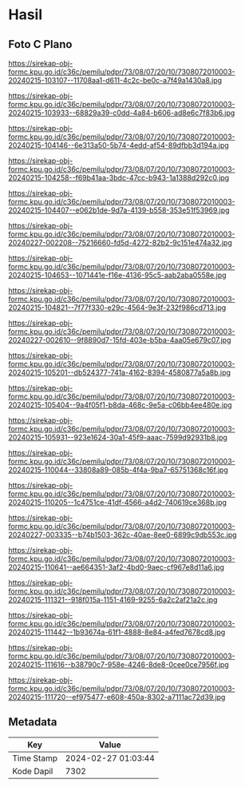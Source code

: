 # Hasil

## Foto C Plano

https://sirekap-obj-formc.kpu.go.id/c36c/pemilu/pdpr/73/08/07/20/10/7308072010003-20240215-103107--11708aa1-d611-4c2c-be0c-a7f49a1430a8.jpg

https://sirekap-obj-formc.kpu.go.id/c36c/pemilu/pdpr/73/08/07/20/10/7308072010003-20240215-103933--68829a39-c0dd-4a84-b606-ad8e6c7f83b6.jpg

https://sirekap-obj-formc.kpu.go.id/c36c/pemilu/pdpr/73/08/07/20/10/7308072010003-20240215-104146--6e313a50-5b74-4edd-af54-89dfbb3d194a.jpg

https://sirekap-obj-formc.kpu.go.id/c36c/pemilu/pdpr/73/08/07/20/10/7308072010003-20240215-104258--f69b41aa-3bdc-47cc-b943-1a1388d292c0.jpg

https://sirekap-obj-formc.kpu.go.id/c36c/pemilu/pdpr/73/08/07/20/10/7308072010003-20240215-104407--e062b1de-9d7a-4139-b558-353e51f53969.jpg

https://sirekap-obj-formc.kpu.go.id/c36c/pemilu/pdpr/73/08/07/20/10/7308072010003-20240227-002208--75216660-fd5d-4272-82b2-9c151e474a32.jpg

https://sirekap-obj-formc.kpu.go.id/c36c/pemilu/pdpr/73/08/07/20/10/7308072010003-20240215-104653--1071441e-f16e-4136-95c5-aab2aba0558e.jpg

https://sirekap-obj-formc.kpu.go.id/c36c/pemilu/pdpr/73/08/07/20/10/7308072010003-20240215-104821--7f77f330-e29c-4564-9e3f-232f986cd713.jpg

https://sirekap-obj-formc.kpu.go.id/c36c/pemilu/pdpr/73/08/07/20/10/7308072010003-20240227-002610--9f8890d7-15fd-403e-b5ba-4aa05e679c07.jpg

https://sirekap-obj-formc.kpu.go.id/c36c/pemilu/pdpr/73/08/07/20/10/7308072010003-20240215-105201--db524377-741a-4162-8394-4580877a5a8b.jpg

https://sirekap-obj-formc.kpu.go.id/c36c/pemilu/pdpr/73/08/07/20/10/7308072010003-20240215-105404--9a4f05f1-b8da-468c-9e5a-c06bb4ee480e.jpg

https://sirekap-obj-formc.kpu.go.id/c36c/pemilu/pdpr/73/08/07/20/10/7308072010003-20240215-105931--923e1624-30a1-45f9-aaac-7599d92931b8.jpg

https://sirekap-obj-formc.kpu.go.id/c36c/pemilu/pdpr/73/08/07/20/10/7308072010003-20240215-110044--33808a89-085b-4f4a-9ba7-65751368c16f.jpg

https://sirekap-obj-formc.kpu.go.id/c36c/pemilu/pdpr/73/08/07/20/10/7308072010003-20240215-110205--1c4751ce-41df-4566-a4d2-740619ce368b.jpg

https://sirekap-obj-formc.kpu.go.id/c36c/pemilu/pdpr/73/08/07/20/10/7308072010003-20240227-003335--b74b1503-362c-40ae-8ee0-6899c9db553c.jpg

https://sirekap-obj-formc.kpu.go.id/c36c/pemilu/pdpr/73/08/07/20/10/7308072010003-20240215-110641--ae664351-3af2-4bd0-9aec-cf967e8d11a6.jpg

https://sirekap-obj-formc.kpu.go.id/c36c/pemilu/pdpr/73/08/07/20/10/7308072010003-20240215-111321--918f015a-1151-4169-9255-6a2c2af21a2c.jpg

https://sirekap-obj-formc.kpu.go.id/c36c/pemilu/pdpr/73/08/07/20/10/7308072010003-20240215-111442--1b93674a-61f1-4888-8e84-a4fed7678cd8.jpg

https://sirekap-obj-formc.kpu.go.id/c36c/pemilu/pdpr/73/08/07/20/10/7308072010003-20240215-111616--b38790c7-958e-4246-8de8-0cee0ce7956f.jpg

https://sirekap-obj-formc.kpu.go.id/c36c/pemilu/pdpr/73/08/07/20/10/7308072010003-20240215-111720--ef975477-e608-450a-8302-a7111ac72d39.jpg


## Metadata

| Key        | Value               |
| ---------- | ------------------- |
| Time Stamp | 2024-02-27 01:03:44 |
| Kode Dapil | 7302                |



